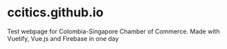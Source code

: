 # ccitics.github.io

Test webpage for Colombia-Singapore Chamber of Commerce. 
Made with Vuetify, Vue.js and Firebase in one day
